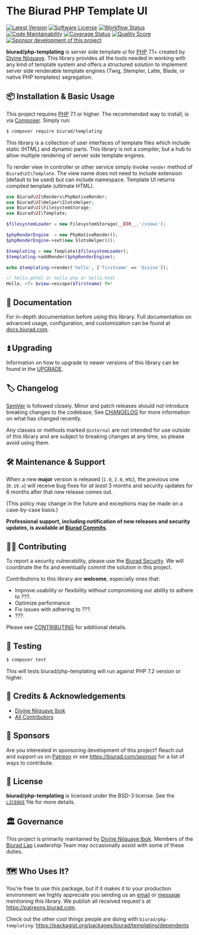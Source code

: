 # The Biurad PHP Template UI

[![Latest Version](https://img.shields.io/packagist/v/biurad/templating.svg?style=flat-square)](https://packagist.org/packages/biurad/templating)
[![Software License](https://img.shields.io/badge/License-BSD--3-brightgreen.svg?style=flat-square)](LICENSE)
[![Workflow Status](https://img.shields.io/github/workflow/status/biurad/php-templating/Tests?style=flat-square)](https://github.com/biurad/php-templating/actions?query=workflow%3ATests)
[![Code Maintainability](https://img.shields.io/codeclimate/maintainability/biurad/php-templating?style=flat-square)](https://codeclimate.com/github/biurad/php-templating)
[![Coverage Status](https://img.shields.io/codecov/c/github/biurad/php-templating?style=flat-square)](https://codecov.io/gh/biurad/php-templating)
[![Quality Score](https://img.shields.io/scrutinizer/g/biurad/php-templating.svg?style=flat-square)](https://scrutinizer-ci.com/g/biurad/php-templating)
[![Sponsor development of this project](https://img.shields.io/badge/sponsor%20this%20package-%E2%9D%A4-ff69b4.svg?style=flat-square)](https://biurad.com/sponsor)

**biurad/php-templating** is server side template ui for [PHP] 7.1+ created by [Divine Niiquaye][@divineniiquaye]. This library provides all the tools needed in working with any kind of template system and offers a structured solution to implement server side renderable template engines (Twig, Stempler, Latte, Blade, or native PHP templates) segregation.

## 📦 Installation & Basic Usage

This project requires [PHP] 7.1 or higher. The recommended way to install, is via [Composer]. Simply run:

```bash
$ composer require biurad/templating
```

This library is a collection of user interfaces of template files which include static (HTML) and dynamic parts. This library is not a compiler, but a hub to allow multiple rendering of server side template engines.

To render view in controller or other service simply invoke `render` method of `Biurad\UI\Template`. The view name does not need to include extension (default to be used) but can include namespace. Template UI returns compiled template (ultimate HTML).

```php
use Biurad\UI\Renders\PhpNativeRender;
use Biurad\UI\Helper\SlotsHelper;
use Biurad\UI\FilesystemStorage;
use Biurad\UI\Template;

$filesystemLoader = new FilesystemStorage(__DIR__.'/views');

$phpRenderEngine  = new PhpNativeRender();
$phpRenderEngine->set(new SlotsHelper());

$templating = new Template($filesystemLoader);
$templating->addRender($phpRenderEngine);

echo $templating->render('hello', ['firstname' => 'Divine']);

// hello.phtml or hello.php or hello.html
Hello, <?= $view->escape($firstname) ?>!
```

## 📓 Documentation

For in-depth documentation before using this library. Full documentation on advanced usage, configuration, and customization can be found at [docs.biurad.com][docs].

## ⏫ Upgrading

Information on how to upgrade to newer versions of this library can be found in the [UPGRADE].

## 🏷️ Changelog

[SemVer](http://semver.org/) is followed closely. Minor and patch releases should not introduce breaking changes to the codebase; See [CHANGELOG] for more information on what has changed recently.

Any classes or methods marked `@internal` are not intended for use outside of this library and are subject to breaking changes at any time, so please avoid using them.

## 🛠️ Maintenance & Support

When a new **major** version is released (`1.0`, `2.0`, etc), the previous one (`0.19.x`) will receive bug fixes for _at least_ 3 months and security updates for 6 months after that new release comes out.

(This policy may change in the future and exceptions may be made on a case-by-case basis.)

**Professional support, including notification of new releases and security updates, is available at [Biurad Commits][commit].**

## 👷‍♀️ Contributing

To report a security vulnerability, please use the [Biurad Security](https://security.biurad.com). We will coordinate the fix and eventually commit the solution in this project.

Contributions to this library are **welcome**, especially ones that:

- Improve usability or flexibility without compromising our ability to adhere to ???.
- Optimize performance
- Fix issues with adhering to ???.
- ???.

Please see [CONTRIBUTING] for additional details.

## 🧪 Testing

```bash
$ composer test
```

This will tests biurad/php-templating will run against PHP 7.2 version or higher.

## 👥 Credits & Acknowledgements

- [Divine Niiquaye Ibok][@divineniiquaye]
- [All Contributors][]

## 🙌 Sponsors

Are you interested in sponsoring development of this project? Reach out and support us on [Patreon](https://www.patreon.com/biurad) or see <https://biurad.com/sponsor> for a list of ways to contribute.

## 📄 License

**biurad/php-templating** is licensed under the BSD-3 license. See the [`LICENSE`](LICENSE) file for more details.

## 🏛️ Governance

This project is primarily maintained by [Divine Niiquaye Ibok][@divineniiquaye]. Members of the [Biurad Lap][] Leadership Team may occasionally assist with some of these duties.

## 🗺️ Who Uses It?

You're free to use this package, but if it makes it to your production environment we highly appreciate you sending us an [email] or [message] mentioning this library. We publish all received request's at <https://patreons.biurad.com>.

Check out the other cool things people are doing with `biurad/php-templating`: <https://packagist.org/packages/biurad/templating/dependents>

[PHP]: https://php.net
[Composer]: https://getcomposer.org
[@divineniiquaye]: https://github.com/divineniiquaye
[docs]: https://docs.biurad.com/php-templating
[commit]: https://commits.biurad.com/php-templating.git
[UPGRADE]: UPGRADE-1.x.md
[CHANGELOG]: CHANGELOG-0.x.md
[CONTRIBUTING]: ./.github/CONTRIBUTING.md
[All Contributors]: https://github.com/biurad/php-templating/contributors
[Biurad Lap]: https://team.biurad.com
[email]: support@biurad.com
[message]: https://projects.biurad.com/message
